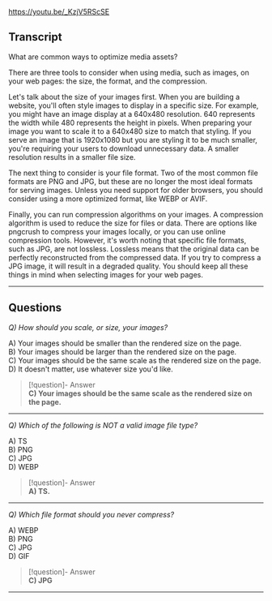 https://youtu.be/_KzjV5RScSE

## Transcript
What are common ways to optimize media assets?

There are three tools to consider when using media, such as images, on your web pages: the size, the format, and the compression.

Let's talk about the size of your images first. When you are building a website, you'll often style images to display in a specific size. For example, you might have an image display at a 640x480 resolution. 640 represents the width while 480 represents the height in pixels. When preparing your image you want to scale it to a 640x480 size to match that styling. If you serve an image that is 1920x1080 but you are styling it to be much smaller, you're requiring your users to download unnecessary data. A smaller resolution results in a smaller file size.

The next thing to consider is your file format. Two of the most common file formats are PNG and JPG, but these are no longer the most ideal formats for serving images. Unless you need support for older browsers, you should consider using a more optimized format, like WEBP or AVIF.

Finally, you can run compression algorithms on your images. A compression algorithm is used to reduce the size for files or data. There are options like pngcrush to compress your images locally, or you can use online compression tools. However, it's worth noting that specific file formats, such as JPG, are not lossless. Lossless means that the original data can be perfectly reconstructed from the compressed data. If you try to compress a JPG image, it will result in a degraded quality. You should keep all these things in mind when selecting images for your web pages.

---

## Questions
*Q) How should you scale, or size, your images?*

A) Your images should be smaller than the rendered size on the page.  
B) Your images should be larger than the rendered size on the page.  
C) Your images should be the same scale as the rendered size on the page.  
D) It doesn't matter, use whatever size you'd like.  

> [!question]- Answer  
> **C) Your images should be the same scale as the rendered size on the page.**  

---

*Q) Which of the following is NOT a valid image file type?*

A) TS  
B) PNG  
C) JPG  
D) WEBP  

> [!question]- Answer  
> **A) TS.**  

---

*Q) Which file format should you never compress?*

A) WEBP  
B) PNG  
C) JPG  
D) GIF  

> [!question]- Answer  
> **C) JPG**  

---